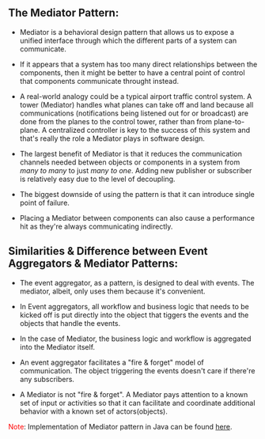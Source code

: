 ## The Mediator Pattern:
* Mediator is a behavioral design pattern that allows us to expose a unified interface through which the different parts of a system can communicate.

* If it appears that a system has too many direct relationships between the components, then it might be better to have a central point of control that components communicate throught instead.

* A real-world analogy could be a typical airport traffic control system. A tower (Mediator) handles what planes can take off and land because all communications (notifications being listened out for or broadcast) are done from the planes to the control tower, rather than from plane-to-plane. A centralized controller is key to the success of this system and that's really the role a Mediator plays in software design.

* The largest benefit of Mediator is that it reduces the communication channels needed between objects or components in a system from *many to many* to just *many to one*. Adding new publisher or subscriber is relatively easy due to the level of decoupling.

* The biggest downside of using the pattern is that it can introduce single point of failure.

* Placing a Mediator between components can also cause a performance hit as they're always communicating indirectly.

## Similarities & Difference between Event Aggregators & Mediator Patterns:
* The event aggregator, as a pattern, is designed to deal with events. The mediator, albeit, only uses them because it's convenient.

* In Event aggregators, all workflow and business logic that needs to be kicked off is put directly into the object that tiggers the events and the objects that handle the events.

* In the case of Mediator, the business logic and workflow is aggregated into the Mediator itself.

* An event aggregator facilitates a "fire & forget" model of communication. The object triggering the events doesn't care if there're any subscribers.

* A Mediator is not "fire & forget". A Mediator pays attention to a known set of input or activities so that it can facilitate and coordinate additional behavior with a known set of actors(objects).

<span style="color:red">Note</span>: Implementation of Mediator pattern in Java can be found [here](./mediator-pattern.java).
